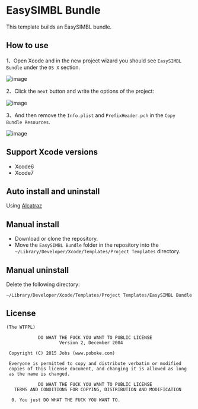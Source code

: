 
# EasySIMBL Bundle

This template builds an EasySIMBL bundle.


## How to use

1、Open Xcode and in the new project wizard you should see `EasySIMBL Bundle` under the `OS X` section.

![image](https://github.com/poboke/EasySIMBL-Bundle-Template/raw/master/Screenshots/about.png)

2、Click the `next` button and write the options of the project:

![image](https://github.com/poboke/EasySIMBL-Bundle-Template/raw/master/Screenshots/options.png)

3、And then remove the `Info.plist` and `PrefixHeader.pch` in the `Copy Bundle Resources`.

![image](https://github.com/poboke/EasySIMBL-Bundle-Template/raw/master/Screenshots/resources.png)


## Support Xcode versions

- Xcode6
- Xcode7


## Auto install and uninstall

Using [Alcatraz](https://github.com/alcatraz/Alcatraz)


## Manual install

- Download or clone the repository.
- Move the `EasySIMBL Bundle` folder in the repository into the `~/Library/Developer/Xcode/Templates/Project Templates` directory.


## Manual uninstall 

Delete the following directory:

`~/Library/Developer/Xcode/Templates/Project Templates/EasySIMBL Bundle`


## License

    (The WTFPL)
    
                DO WHAT THE FUCK YOU WANT TO PUBLIC LICENSE
                        Version 2, December 2004
    
     Copyright (C) 2015 Jobs (www.poboke.com)
    
     Everyone is permitted to copy and distribute verbatim or modified
     copies of this license document, and changing it is allowed as long
     as the name is changed.
    
                DO WHAT THE FUCK YOU WANT TO PUBLIC LICENSE
       TERMS AND CONDITIONS FOR COPYING, DISTRIBUTION AND MODIFICATION
    
      0. You just DO WHAT THE FUCK YOU WANT TO.

